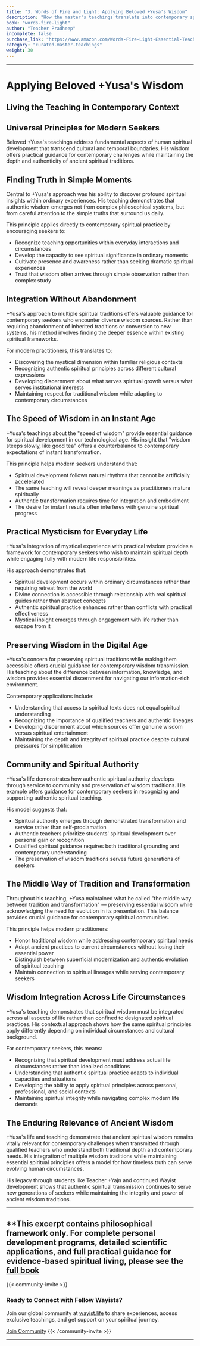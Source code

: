```yaml
---
title: "3. Words of Fire and Light: Applying Beloved +Yusa's Wisdom"
description: "How the master's teachings translate into contemporary spiritual practice"
book: "words-fire-light"
author: "Teacher Pradheep"
incomplete: false
purchase_link: "https://www.amazon.com/Words-Fire-Light-Essential-Teachings-ebook/dp/B0DRCJ84V2/"
category: "curated-master-teachings"
weight: 30
---
```

---

# Applying Beloved +Yusa's Wisdom
## Living the Teaching in Contemporary Context

## Universal Principles for Modern Seekers

Beloved +Yusa's teachings address fundamental aspects of human spiritual development that transcend cultural and temporal boundaries. His wisdom offers practical guidance for contemporary challenges while maintaining the depth and authenticity of ancient spiritual traditions.

## Finding Truth in Simple Moments

Central to +Yusa's approach was his ability to discover profound spiritual insights within ordinary experiences. His teaching demonstrates that authentic wisdom emerges not from complex philosophical systems, but from careful attention to the simple truths that surround us daily.

This principle applies directly to contemporary spiritual practice by encouraging seekers to:

- Recognize teaching opportunities within everyday interactions and circumstances
- Develop the capacity to see spiritual significance in ordinary moments
- Cultivate presence and awareness rather than seeking dramatic spiritual experiences
- Trust that wisdom often arrives through simple observation rather than complex study

## Integration Without Abandonment

+Yusa's approach to multiple spiritual traditions offers valuable guidance for contemporary seekers who encounter diverse wisdom sources. Rather than requiring abandonment of inherited traditions or conversion to new systems, his method involves finding the deeper essence within existing spiritual frameworks.

For modern practitioners, this translates to:

- Discovering the mystical dimension within familiar religious contexts
- Recognizing authentic spiritual principles across different cultural expressions
- Developing discernment about what serves spiritual growth versus what serves institutional interests
- Maintaining respect for traditional wisdom while adapting to contemporary circumstances

## The Speed of Wisdom in an Instant Age

+Yusa's teachings about the "speed of wisdom" provide essential guidance for spiritual development in our technological age. His insight that "wisdom steeps slowly, like good tea" offers a counterbalance to contemporary expectations of instant transformation.

This principle helps modern seekers understand that:

- Spiritual development follows natural rhythms that cannot be artificially accelerated
- The same teaching will reveal deeper meanings as practitioners mature spiritually
- Authentic transformation requires time for integration and embodiment
- The desire for instant results often interferes with genuine spiritual progress

## Practical Mysticism for Everyday Life

+Yusa's integration of mystical experience with practical wisdom provides a framework for contemporary seekers who wish to maintain spiritual depth while engaging fully with modern life responsibilities.

His approach demonstrates that:

- Spiritual development occurs within ordinary circumstances rather than requiring retreat from the world
- Divine connection is accessible through relationship with real spiritual guides rather than abstract concepts
- Authentic spiritual practice enhances rather than conflicts with practical effectiveness
- Mystical insight emerges through engagement with life rather than escape from it

## Preserving Wisdom in the Digital Age

+Yusa's concern for preserving spiritual traditions while making them accessible offers crucial guidance for contemporary wisdom transmission. His teaching about the difference between information, knowledge, and wisdom provides essential discernment for navigating our information-rich environment.

Contemporary applications include:

- Understanding that access to spiritual texts does not equal spiritual understanding
- Recognizing the importance of qualified teachers and authentic lineages
- Developing discernment about which sources offer genuine wisdom versus spiritual entertainment
- Maintaining the depth and integrity of spiritual practice despite cultural pressures for simplification

## Community and Spiritual Authority

+Yusa's life demonstrates how authentic spiritual authority develops through service to community and preservation of wisdom traditions. His example offers guidance for contemporary seekers in recognizing and supporting authentic spiritual teaching.

His model suggests that:

- Spiritual authority emerges through demonstrated transformation and service rather than self-proclamation
- Authentic teachers prioritize students' spiritual development over personal gain or recognition
- Qualified spiritual guidance requires both traditional grounding and contemporary understanding
- The preservation of wisdom traditions serves future generations of seekers

## The Middle Way of Tradition and Transformation

Throughout his teaching, +Yusa maintained what he called "the middle way between tradition and transformation" — preserving essential wisdom while acknowledging the need for evolution in its presentation. This balance provides crucial guidance for contemporary spiritual communities.

This principle helps modern practitioners:

- Honor traditional wisdom while addressing contemporary spiritual needs
- Adapt ancient practices to current circumstances without losing their essential power
- Distinguish between superficial modernization and authentic evolution of spiritual teaching
- Maintain connection to spiritual lineages while serving contemporary seekers

## Wisdom Integration Across Life Circumstances

+Yusa's teaching demonstrates that spiritual wisdom must be integrated across all aspects of life rather than confined to designated spiritual practices. His contextual approach shows how the same spiritual principles apply differently depending on individual circumstances and cultural background.

For contemporary seekers, this means:

- Recognizing that spiritual development must address actual life circumstances rather than idealized conditions
- Understanding that authentic spiritual practice adapts to individual capacities and situations
- Developing the ability to apply spiritual principles across personal, professional, and social contexts
- Maintaining spiritual integrity while navigating complex modern life demands

## The Enduring Relevance of Ancient Wisdom

+Yusa's life and teaching demonstrate that ancient spiritual wisdom remains vitally relevant for contemporary challenges when transmitted through qualified teachers who understand both traditional depth and contemporary needs. His integration of multiple wisdom traditions while maintaining essential spiritual principles offers a model for how timeless truth can serve evolving human circumstances.

His legacy through students like Teacher +Yajn and continued Wayist development shows that authentic spiritual transmission continues to serve new generations of seekers while maintaining the integrity and power of ancient wisdom traditions.


---

**This excerpt contains philosophical framework only. For complete personal development programs, detailed scientific applications, and full practical guidance for evidence-based spiritual living, please see the [full book](https://www.amazon.com/Words-Fire-Light-Essential-Teachings-ebook/dp/B0DRCJ84V2/)
---



{{< community-invite >}}
### Ready to Connect with Fellow Wayists?

Join our global community at [wayist.life](https://wayist.life) to share experiences, access exclusive teachings, and get support on your spiritual journey.

<a href="https://wayist.life" class="cta-button">Join Community</a>
{{< /community-invite >}}

---

